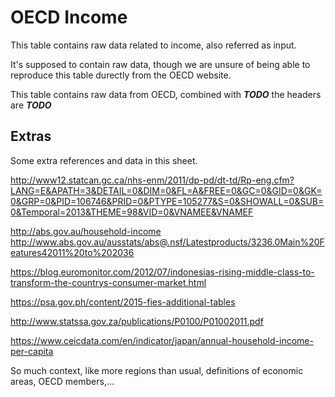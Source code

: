 # OECD Income

This table contains raw data related to income, also referred as input.

It's supposed to contain raw data, though we are unsure of being able to reproduce this table durectly from the OECD website.

This table contains raw data from OECD,
combined with ***TODO***
the headers are ***TODO***

## Extras

Some extra references and data in this sheet.

http://www12.statcan.gc.ca/nhs-enm/2011/dp-pd/dt-td/Rp-eng.cfm?LANG=E&APATH=3&DETAIL=0&DIM=0&FL=A&FREE=0&GC=0&GID=0&GK=0&GRP=0&PID=106746&PRID=0&PTYPE=105277&S=0&SHOWALL=0&SUB=0&Temporal=2013&THEME=98&VID=0&VNAMEE&VNAMEF

http://abs.gov.au/household-income
http://www.abs.gov.au/ausstats/abs@.nsf/Latestproducts/3236.0Main%20Features42011%20to%202036

https://blog.euromonitor.com/2012/07/indonesias-rising-middle-class-to-transform-the-countrys-consumer-market.html

https://psa.gov.ph/content/2015-fies-additional-tables

http://www.statssa.gov.za/publications/P0100/P01002011.pdf

https://www.ceicdata.com/en/indicator/japan/annual-household-income-per-capita


So much context, like more regions than usual, definitions of economic areas, OECD members,...
